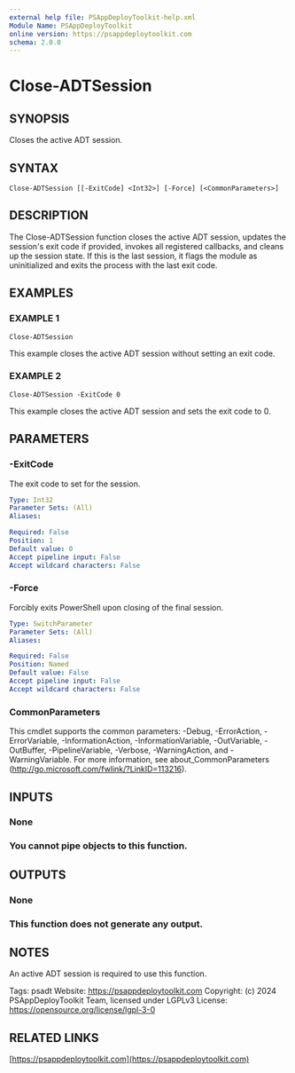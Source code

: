 ```yaml
---
external help file: PSAppDeployToolkit-help.xml
Module Name: PSAppDeployToolkit
online version: https://psappdeploytoolkit.com
schema: 2.0.0
---
```


# Close-ADTSession

## SYNOPSIS
Closes the active ADT session.

## SYNTAX

```
Close-ADTSession [[-ExitCode] <Int32>] [-Force] [<CommonParameters>]
```

## DESCRIPTION
The Close-ADTSession function closes the active ADT session, updates the session's exit code if provided, invokes all registered callbacks, and cleans up the session state.
If this is the last session, it flags the module as uninitialized and exits the process with the last exit code.

## EXAMPLES

### EXAMPLE 1
```
Close-ADTSession
```

This example closes the active ADT session without setting an exit code.

### EXAMPLE 2
```
Close-ADTSession -ExitCode 0
```

This example closes the active ADT session and sets the exit code to 0.

## PARAMETERS

### -ExitCode
The exit code to set for the session.

```yaml
Type: Int32
Parameter Sets: (All)
Aliases:

Required: False
Position: 1
Default value: 0
Accept pipeline input: False
Accept wildcard characters: False
```

### -Force
Forcibly exits PowerShell upon closing of the final session.

```yaml
Type: SwitchParameter
Parameter Sets: (All)
Aliases:

Required: False
Position: Named
Default value: False
Accept pipeline input: False
Accept wildcard characters: False
```

### CommonParameters
This cmdlet supports the common parameters: -Debug, -ErrorAction, -ErrorVariable, -InformationAction, -InformationVariable, -OutVariable, -OutBuffer, -PipelineVariable, -Verbose, -WarningAction, and -WarningVariable.
For more information, see about_CommonParameters (http://go.microsoft.com/fwlink/?LinkID=113216).

## INPUTS

### None
### You cannot pipe objects to this function.
## OUTPUTS

### None
### This function does not generate any output.
## NOTES
An active ADT session is required to use this function.

Tags: psadt
Website: https://psappdeploytoolkit.com
Copyright: (c) 2024 PSAppDeployToolkit Team, licensed under LGPLv3
License: https://opensource.org/license/lgpl-3-0

## RELATED LINKS

[https://psappdeploytoolkit.com](https://psappdeploytoolkit.com)

